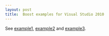 ```yaml
---
layout: post
title:  Boost examples for Visual Studio 2010
---
```


See [example1](example1),
[example2](example2) and
[example3](example3).


